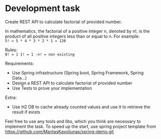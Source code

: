 # Development task

Create REST API to calculate factorial of provided number. 

In mathematics, the factorial of a positive integer n, denoted by n!, is the product of all positive integers less than or equal to n. 
For example:  
`5! = 5 * 4 * 3 * 2 * 1 = 120`

Rules:  
`0! = 1
1! = 1
-n! = non existing`

Requirements:
* Use Spring infrastructure (Spring boot, Spring Framework, Spring Data…)
* Design a REST API to calculate factorial of provided number
* Use Tests to prove your implementation

Extra:
* Use H2 DB to cache already counted values and use it to retrieve the result if exists

Feel free to use any tools and libs, which you think are necessary to implement the task. To speed up the start, use spring project template from https://github.com/MantasKavoliunas/spring-demo.git
